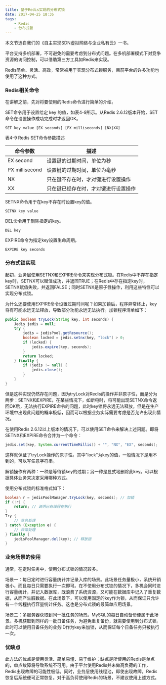 ```yaml
---
title: 基于Redis实现的分布式锁
date: 2017-04-25 18:36
tags:
    - Redis
    - 分布式锁
---
```


本文节选自我们的《自主实现SDN虚拟网络与企业私有云》一书。

平台支持多机部署，不可避免的需要考虑到分布式问题。在多机部署模式下对竞争资源的访问控制，可以借助第三方工具如Redis来实现。

Redis简单、灵活、高效，常常被用于实现分布式锁服务，目前平台的许多功能也使用了这种方式。

<!--more-->

### Redis相关命令

在讲解之前，先对将要使用的Redis命令进行简单的介绍。

SET命令用于设置给定 key 的值，如表4-9所示。从Redis 2.6.12版本开始，SET命令在设置操作成功完成时才返回OK。
``` redis
SET key value [EX seconds] [PX milliseconds] [NX|XX]
```
表4-9  Redis SET命令参数描述

|  命令参数 |  描述 |
| ------------ | ------------ |
|  EX second | 设置键的过期时间，单位为秒  |
| PX millisecond  | 设置键的过期时间，单位为毫秒  |
|  NX |  只在键不存在时，才对键进行设置操作 |
| XX  |  只在键已经存在时，才对键进行设置操作 |

SETNX命令用于在key不存在时设置key的值。
``` redis
SETNX key value
```
DEL命令用于删除指定的key。
``` redis
DEL key
```
EXPIRE命令为指定key设置生命周期。
``` redis
EXPIRE key seconds
```

### 分布式锁实现

起初，业务层使用SETNX和EXPIRE命令来实现分布式锁。在Redis中不存在指定key时，SETNX可以赋值成功，并返回TRUE；在Redis中存在指定key时，SETNX赋值失败，并返回FALSE；同时SETNX是原子性操作，利用这些特性可以实现分布式锁。

为什么还要使用EXPIRE命令设置过期时间呢？如果加锁后，程序异常终止，key将有可能永远无法释放，导致部分功能永远无法执行。加锁程序清单如下：
``` java
public boolean tryLock(String key, int seconds) {
    Jedis jedis = null;
    try {
        jedis = jedisPool.getResource();
        boolean locked = jedis.setnx(key, "lock") > 0;
        if (locked) {
            jedis.expire(key, seconds);
        }
        return locked;
    } finally {
        if (jedis != null) {
            jedis.close();
        }
    }
}
```

但是这种实现仍然存在问题，因为tryLock对Redis的操作并非原子性，而是分为两步：SETNX和EXPIRE，在某些情况下，如断电时，将可能出现SETNX命令返回OK后，无法执行EXPIRE命令的问题，此时key锁将永远无法释放。但是在生产环境中出现此问题的概率极低，因而可以根据业务实际需要考虑是否允许出现此情况。

在使用Redis 2.6.12以上版本的情况下，可以使用SET命令来解决上述问题。即将SETNX和EXPIRE命令合并为一个命令：
``` java
jedis.set(key, System.currentTimeMillis() + "", "NX", "EX", seconds);
```
这样就保证了tryLock操作的原子性。其中"lock"为key的值，一般情况下是用不到的，可以写任意字符串。

解锁操作有两种：一种是等待锁key的过期；另一种是显式地删除此key。可以根据具体业务来决定采用哪种方式。

使用分布式锁的标准格式如下：
``` java
boolean r = jedisPoolManager.tryLock(key, seconds); // 加锁
if (!r) {
    return; // 说明已有线程在执行
}
Try {
    // 业务处理
} catch (Exception e) {
    // 异常处理
} finally {
    jedisPoolManager.del(key); // 释放锁
}
```

### 业务场景的使用

通常，在定时任务中，使用分布式锁的情况较多。

场景一：每日定时进行容量统计并记录入库的场景。此场景任务量极小，系统开销极小，而且每日只需要执行一次即可。在不使用分布式锁的情况下，多机会同时进行容量统计，并记入数据库，既浪费了系统资源，又可能在数据库中记入了重复数据，从而产生脏数据。在此场景下，可以使用固定的key作为锁，从而保证只允许有一个线程执行容量统计任务。这也是分布式锁的最简单应用场景。

场景二：多服务器获取到同一批任务的场景。MySQL的每日自动备份便属于此场景。多机获取到同样的一批日备任务，为避免重复备份，就需要使用到分布式锁。此时可以使用日备任务的业务ID作为key来加锁，从而保证每个日备任务只被执行一次。

### 优缺点

此方法的优点是使用灵活、简单易懂、易于维护；缺点是所使用的Redis是单点的，单点故障将导致系统不可用。由于平台使用Redis并未做高负荷的工作，Redis出现故障的可能性极低。同时，业务层使用线程池，即使出现故障，Redis恢复后系统便可正常恢复。对于高负荷使用Redis的场景，不建议使用上述方式。